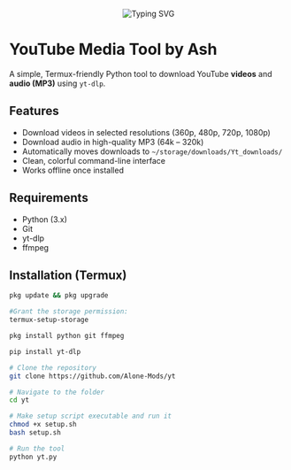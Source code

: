 <p align="center">
  <img src="https://readme-typing-svg.demolab.com?font=Fira+Code&weight=600&pause=1000&color=FF0000&center=true&vCenter=true&width=435&lines=Welcome+to+YouTube+Media+Tool+by+Ash;Download+Videos+and+MP3s+Effortlessly;Built+for+Termux!" alt="Typing SVG" />
</p>

# YouTube Media Tool by Ash

A simple, Termux-friendly Python tool to download YouTube **videos** and **audio (MP3)** using `yt-dlp`.

## Features

- Download videos in selected resolutions (360p, 480p, 720p, 1080p)
- Download audio in high-quality MP3 (64k – 320k)
- Automatically moves downloads to `~/storage/downloads/Yt_downloads/`
- Clean, colorful command-line interface
- Works offline once installed

## Requirements

- Python (3.x)
- Git
- yt-dlp
- ffmpeg

## Installation (Termux)

```bash
pkg update && pkg upgrade

#Grant the storage permission:
termux-setup-storage

pkg install python git ffmpeg

pip install yt-dlp

# Clone the repository
git clone https://github.com/Alone-Mods/yt

# Navigate to the folder
cd yt

# Make setup script executable and run it
chmod +x setup.sh
bash setup.sh

# Run the tool
python yt.py
